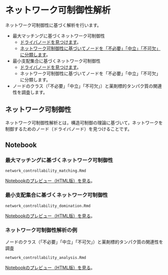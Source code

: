 # ネットワーク可制御性解析
ネットワーク可制御性に基づく解析を行います。
* 最大マッチングに基づくネットワーク可制御性
  * [ドライバノードを見つけます](https://www.nature.com/articles/nature10011)。
  * [ネットワーク可制御性に基づいてノードを「不必要」「中立」「不可欠」に分類します](https://www.pnas.org/content/113/18/4976)。
* 最小支配集合に基づくネットワーク可制御性
  * [ドライバノードを見つけます](https://iopscience.iop.org/article/10.1088/1367-2630/14/7/073005)。
  * ネットワーク可制御性に基づいてノードを「不必要」「中立」「不可欠」に分類します。
* ノードのクラス（「不必要」「中立」「不可欠」）と薬剤標的タンパク質の関連性を調査します。

## ネットワーク可制御性
ネットワーク可制御性解析とは，構造可制御の理論に基づいて，ネットワークを制御するためのノード（ドライバノード）を見つけることです。


## Notebook
### 最大マッチングに基づくネットワーク可制御性
```
network_controllability_matching.Rmd
```
[Notebookのプレビュー（HTML版）を見る](https://kztakemoto.github.io/network-analysis-in-biology/network_controllability/network_controllability_matching.nb.html)。

### 最小支配集合に基づくネットワーク可制御性
```
network_controllability_domination.Rmd
```
[Notebookのプレビュー（HTML版）を見る](https://kztakemoto.github.io/network-analysis-in-biology/network_controllability/network_controllability_domination.nb.html)。

### ネットワーク可制御性解析の例
ノードのクラス（「不必要」「中立」「不可欠」）と薬剤標的タンパク質の関連性を調査
```
network_controllability_analysis.Rmd
```
[Notebookのプレビュー（HTML版）を見る](https://kztakemoto.github.io/network-analysis-in-biology/network_controllability/network_controllability_analysis.nb.html)。
